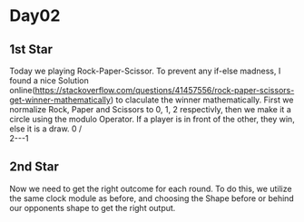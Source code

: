# Day02
## 1st Star
Today we playing Rock-Paper-Scissor. To prevent any if-else madness, I found a nice Solution online(https://stackoverflow.com/questions/41457556/rock-paper-scissors-get-winner-mathematically) to claculate the winner mathematically. First we normalize Rock, Paper and Scissors to 0, 1, 2 respectivly, then we make it a circle using the modulo Operator. If a player is in front of the other, they win, else it is a draw.
   0
  / \
 2---1
## 2nd Star
Now we need to get the right outcome for each round. To do this, we utilize the same clock module as before, and choosing the Shape before or behind our opponents shape to get the right output.